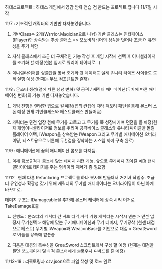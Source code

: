 하데스프로젝트 : 하데스 게임에서 영감 받아 연습 겸 만드는 프로젝트 입니다 11/7일 시작

11/7 : 기초적인 캐릭터의 기반만 다져놓았습니다. 

1. 기반Class는 2개(Warrior,Magician으로 나뉨) 기반 클래스는 인터페이스(IPlayer)만 상속받는 추상 클래스 => 모노비헤비어의 상속을 벗어나 조금 더 유연성을 주기 위함

2. 자식 클래스에서 조금 더 구체적인 기능 작성 후 게임 시작시 선택 후 이니셜라이저를 초기화 할 예정(현잰 임시로 워리어 데이터로...)

3. 이니셜라이저를 싱글턴을 통해 초기화 된 데이터로 실제 유니티 라이프 사이클로 로직 실행 예정 (현재는 무브 컴포넌트만 존재)


 11/8 : 몬스터 생성(맵에 따른 생성 변화) 및 공격 / 캐릭터 애니메이션(무기에 따른 애니메이션 변화)의 기능 기반 다져놓았습니다.

1. 게임 진행은 랜덤한 맵으로 갈 예정(맵의 컨셉에 따라 팩토리 패턴을 통해 몬스터 스폰 예정 현재 기반클래스와 테스트클래스 만들어둠)

2. 캐릭터는 던전 입장 전에 무기를 고르고 그 무기를 쭉 성장시키며 던전을 돌 예정(현재 게엠이니셜라이저로 정보를 뿌리며 공격베이스 클래스와 유니티 싸이클을 돌릴 플레이어 어택,
IWeapon을 상속받는 IWeapon 그리고 무기별 애니메이션 오버라이딩, 테스트용으로 버튼에 두손검을 장착하는 시스템 까지 구축 완료)


11/9 : 애니메이션에 꽂혀 애니메이션 콤보를 다져둠.

1. 이제 콤보공격과 콤보에 맞는 데미지 리턴 가능. 앞으로 무기마다 잡아줄 예정 현재 콜라이더로 데미지를 주는 형식이라 제어가 좀 필요함

11/12 : 현재 다른 Refactoring 프로젝트를 하나 복사해 만들어서 거기서 작업중. 조금더 유연성과 확장성 갖기 위해 캐릭터의 무기별 애니메이터는 오버라이딩이 아닌 아예 바꾸기로.

데미지 구조는 IDamageable을 추가해 몬스터 캐릭터에 상속 시켜 이거로 TakeDamage호출 

1. 진행도 : 몬스터와 캐릭터 간 서로 타격,피격 가능 캐릭터는 시작시 맨손 > 던전 입장시 무기선택 > 해당에 맞는 무기애니메이션과 무기 데미지, 무기장착 (현잰 대검으로 테스트) 
	  무기별 IWeapon과 WeaponBase를 기반으로 대검 = GreatSword로 이들을 상속해 받는중

2. 다음은 대검의 특수성을 GreatSword 스크립트에서 구성 할 예정 (현재는 대검을 들면 분노게이지 및 타격 몬스터에게 슬로우나 디버프를 줄 예정)

11/12~18 : 리팩토링과 csv,json으로 파일 작성 및 로드 완료

